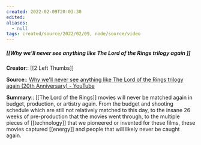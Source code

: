 ```yaml
---
created: 2022-02-09T20:03:30 
edited: 
aliases:
  - null
tags: created/source/2022/02/09, node/source/video
---
```


##### [[Why we'll never see anything like The Lord of the Rings trilogy again ]]
**Creator**:: [[2 Left Thumbs]]
 
**Source**:: [Why we'll never see anything like The Lord of the Rings trilogy again (20th Anniversary) - YouTube](https://www.youtube.com/watch?v=94yh1GIwiko)

**Summary**:: [[The Lord of the Rings]] movies will never be matched again in budget, production, or artistry again. From the budget and shooting schedule which are still not relatively matched to this day, to the insane 26 weeks of pre-production that the movies went through, to the multiple pieces of [[technology]] that we pioneered or invented for these films, these movies captured [[energy]] and people that will likely never be caught again.